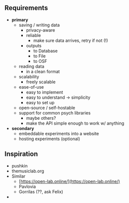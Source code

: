 ## Requirements
- **primary**
	- saving / writing data
		- privacy-aware
		- reliable
			- make sure data arrives, retry if not (!)
		- outputs
			- to Database
			- to File
			- to OSF
	- reading data
		- in a clean format
	- scalability
		- freely scalable
	- ease-of-use
		- easy to implement
		- easy to understand -> simplicity
		- easy to set up
	- open-source / self-hostable
	- support for common psych libraries
		- maybe others?
		- make the API simple enough to work w/ anything
- **secondary**
	- embeddable experiments into a website
	- hosting experiments (optional)

## Inspiration
- pushkin
- themusiclab.org
- Similar
	- [https://open-lab.online/](https://open-lab.online/)
	- Pavlovia
	- Gorrilas (??, ask Felix)
- 